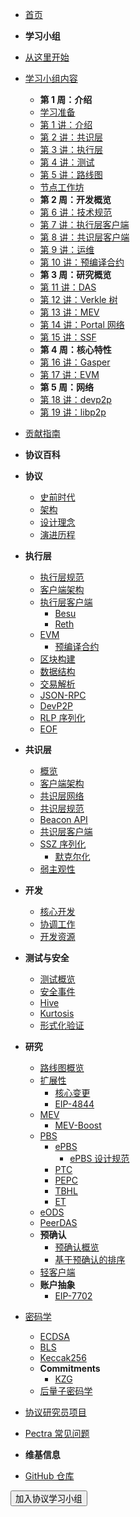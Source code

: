 - [首页](readme.md)

- **学习小组**
- [从这里开始](/eps/intro.md)
- [学习小组内容](/eps/schedule.md)
  - **第 1 周：介绍**
  - [学习准备](/eps/week0.md)
  - [第 1 讲：介绍](/eps/week1.md)
  - [第 2 讲：共识层](/eps/week3.md)
  - [第 3 讲：执行层](/eps/week2.md)
  - [第 4 讲：测试](/eps/week4.md)
  - [第 5 讲：路线图](/eps/week5.md)
  - [节点工作坊](/eps/nodes_workshop.md)
  - **第 2 周：开发概览**
  - [第 6 讲：技术规范](/eps/week6-dev.md)
  - [第 7 讲：执行层客户端](/eps/week7-dev.md)
  - [第 8 讲：共识层客户端](/eps/week8-dev.md)
  - [第 9 讲：运维](/eps/week9-dev.md)
  - [第 10 讲：预编译合约](/eps/week10-dev.md)
  - **第 3 周：研究概览**
  - [第 11 讲：DAS](/eps/week6-research.md)
  - [第 12 讲：Verkle 树](/eps/week7-research.md)
  - [第 13 讲：MEV](/eps/week8-research.md)
  - [第 14 讲：Portal 网络](/eps/week9-research.md)
  - [第 15 讲：SSF](/eps/week10-research.md)
  - **第 4 周：核心特性**
  - [第 16 讲：Gasper](/eps/day16.md)
  - [第 17 讲：EVM](/eps/day17.md)
  - **第 5 周：网络**
  - [第 18 讲：devp2p](/eps/day18.md)
  - [第 19 讲：libp2p](/eps/day19.md)
- [贡献指南](contributing.md)
- **协议百科**
- **协议**

  - [史前时代](/wiki/protocol/prehistory.md)
  - [架构](/wiki/protocol/architecture.md)
  - [设计理念](/wiki/protocol/design-rationale.md)
  - [演进历程](/wiki/protocol/history.md)

- **执行层**

  - [执行层规范](/wiki/EL/el-specs.md)
  - [客户端架构](/wiki/EL/el-architecture.md)
  - [执行层客户端](/wiki/EL/el-clients.md)
    - [Besu](/wiki/EL/clients/besu.md)
    - [Reth](/wiki/EL/clients/reth.md)
  - [EVM](/wiki/EL/evm.md)
    - [预编译合约](/wiki/EL/precompiled-contracts.md)
  - [区块构建](/wiki/EL/block-production.md)
  - [数据结构](/wiki/EL/data-structures.md)
  - [交易解析](/wiki/EL/transaction.md)
  - [JSON-RPC](/wiki/EL/JSON-RPC.md)
  - [DevP2P](/wiki/EL/devp2p.md)
  - [RLP 序列化](/wiki/EL/RLP.md)
  - [EOF](/wiki/EL/eof.md)

- **共识层**

  - [概览](/wiki/CL/overview.md)
  - [客户端架构](/wiki/CL/cl-architecture.md)
  - [共识层网络](/wiki/CL/cl-networking.md)
  - [共识层规范](/wiki/CL/cl-specs.md)
  - [Beacon API](/wiki/CL/beacon-api.md)
  - [共识层客户端](/wiki/CL/cl-clients.md)
  - [SSZ 序列化](/wiki/CL/SSZ.md)
    - [默克尔化](/wiki/CL/merkleization.md)
  - [弱主观性](/wiki/CL/syncing.md)

- **开发**

  - [核心开发](/wiki/dev/core-development.md)
  - [协调工作](/wiki/dev/pm.md)
  - [开发资源](/wiki/dev/cs-resources.md)

- **测试与安全**

  - [测试概览](/wiki/testing/overview.md)
  - [安全事件](/wiki/testing/incidents.md)
  - [Hive](/wiki/testing/hive.md)
  - [Kurtosis](/wiki/testing/kurtosis.md)
  - [形式化验证](/wiki/testing/formal-verification.md)

- **研究**

  - [路线图概览](/wiki/research/roadmap.md)
  - [扩展性](/wiki/research/scaling/scaling.md)
    - [核心变更](/wiki/research/scaling/core-changes/core-changes.md)
    - [EIP-4844](/wiki/research/scaling/core-changes/eip-4844.md)
  - [MEV](/wiki/research/PBS/mev.md)
    - [MEV-Boost](/wiki/research/PBS/mev-boost.md)
  - [PBS](/wiki/research/PBS/pbs.md)
    - [ePBS](/wiki/research/PBS/ePBS.md)
      - [ePBS 设计规范](/wiki/research/PBS/ePBS-Specs.md)
    - [PTC](/wiki/research/PBS/PTC.md)
    - [PEPC](/wiki/research/PBS/PEPC.md)
    - [TBHL](/wiki/research/PBS/TBHL.md)
    - [ET](/wiki/research/PBS/ET.md)
  - [eODS](/wiki/research/eODS.md)
  - [PeerDAS](/wiki/research/peerdas.md)
  - **预确认**
    - [预确认概览](/wiki/research/Preconfirmations/Preconfirmations.md)
    - [基于预确认的排序](/wiki/research/Preconfirmations/BasedSequencingPreconfs.md)
  - [轻客户端](/wiki/research/light-clients.md)
  - **账户抽象**
    - [EIP-7702](/wiki/research/account-abstraction/eip-7702.md)

- [密码学](/wiki/Cryptography/intro.md)

  - [ECDSA](/wiki/Cryptography/ecdsa.md)
  - [BLS](/wiki/Cryptography/bls.md)
  - [Keccak256](/wiki/Cryptography/keccak256.md)
  - **Commitments**
    - [KZG](/wiki/Cryptography/KZG.md)
  - [后量子密码学](/wiki/Cryptography/post-quantum-cryptography.md)

- [协议研究员项目](/wiki/epf.md)
- [Pectra 常见问题](/wiki/pectra-faq.md)

- **维基信息**

- [GitHub 仓库](https://github.com/eth-protocol-fellows/protocol-studies)

<form action="https://epf.wiki/#/eps/intro" target="_blank">
  <input type="submit" value="加入协议学习小组" class="btn-primary" />
</form>
